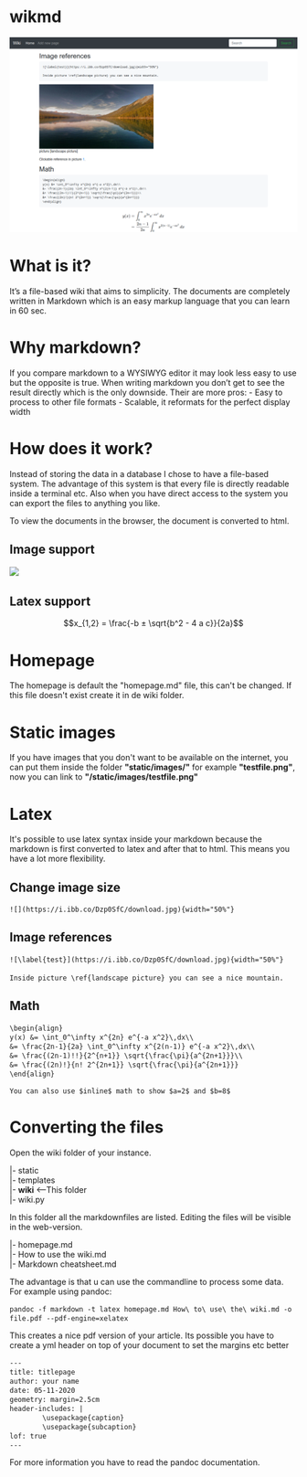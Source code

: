 # wikmd
![preview](static/images/wiki.png)

# What is it?
It’s a file-based wiki that aims to simplicity. The documents are completely written in Markdown which is an easy markup language that you can learn in 60 sec.

# Why markdown?
If you compare markdown to a WYSIWYG editor it may look less easy to use but the opposite is true. When writing markdown you don’t get to see the result directly which is the only downside. Their are more pros: - Easy to process to other file formats - Scalable, it reformats for the perfect display width

# How does it work?
Instead of storing the data in a database I chose to have a file-based system. The advantage of this system is that every file is directly readable inside a terminal etc. Also when you have direct access to the system you can export the files to anything you like.

To view the documents in the browser, the document is converted to html.

## Image support
![](https://upload.wikimedia.org/wikipedia/commons/thumb/4/48/Markdown-mark.svg/208px-Markdown-mark.svg.png)

## Latex support

$$x_{1,2} = \frac{-b ± \sqrt{b^2 - 4 a c}}{2a}$$
# Homepage

The homepage is default the "homepage.md" file, this can't be changed. If this file doesn't exist create it in de wiki folder.

# Static images

If you have images that you don't want to be available on the internet, you can put them inside the folder **"static/images/"** for example **"testfile.png"**, now you can link to **"/static/images/testfile.png"**

# Latex

It's possible to use latex syntax inside your markdown because the markdown is first converted to latex and after that to html. This means you have a lot more flexibility.

## Change image size
```
![](https://i.ibb.co/Dzp0SfC/download.jpg){width="50%"}
```

## Image references
```
![\label{test}](https://i.ibb.co/Dzp0SfC/download.jpg){width="50%"}

Inside picture \ref{landscape picture} you can see a nice mountain.

```

## Math
```
\begin{align}
y(x) &= \int_0^\infty x^{2n} e^{-a x^2}\,dx\\
&= \frac{2n-1}{2a} \int_0^\infty x^{2(n-1)} e^{-a x^2}\,dx\\
&= \frac{(2n-1)!!}{2^{n+1}} \sqrt{\frac{\pi}{a^{2n+1}}}\\
&= \frac{(2n)!}{n! 2^{2n+1}} \sqrt{\frac{\pi}{a^{2n+1}}}
\end{align}
```

```
You can also use $inline$ math to show $a=2$ and $b=8$
```

# Converting the files

Open the wiki folder of your instance.  

|- static  
|- templates  
|- **wiki** <--This folder  
|- wiki.py  

In this folder all the markdownfiles are listed. Editing the files will be visible in the web-version.  

|- homepage.md  
|- How to use the wiki.md  
|- Markdown cheatsheet.md  

The advantage is that u can use the commandline to process some data. For example using pandoc:
```
pandoc -f markdown -t latex homepage.md How\ to\ use\ the\ wiki.md -o file.pdf --pdf-engine=xelatex
```
This creates a nice pdf version of your article.  Its possible you have to create a yml header on top of your document to set the margins etc better
```
---
title: titlepage
author: your name
date: 05-11-2020
geometry: margin=2.5cm
header-includes: |
        \usepackage{caption}
        \usepackage{subcaption}
lof: true
---
```
For more information you have to read the pandoc documentation.
